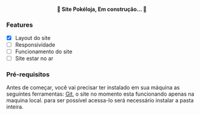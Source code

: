 <h4 align="center"> 
	🚧  Site Pokéloja, Em construção...  🚧
</h4>

### Features
- [X] Layout do site
- [ ] Responsividade
- [ ] Funcionamento do site
- [ ] Site estar no ar

### Pré-requisitos
Antes de começar, você vai precisar ter instalado em sua máquina as seguintes ferramentas:
[Git](https://git-scm.com), o site no momento esta funcionando apenas na maquina local.
para ser possível acessa-lo será necessário instalar a pasta inteira.
